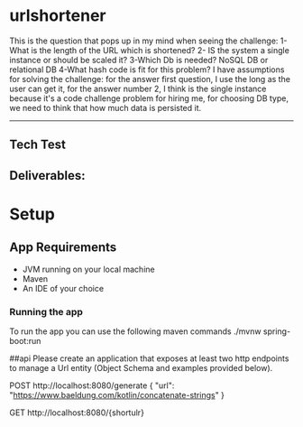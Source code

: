 # urlshortener
This is the question that pops up in my mind when seeing the challenge:
1- What is the length of the URL which is shortened?
2- IS the system a single instance or should be scaled it?
3-Which Db is needed? NoSQL DB or relational DB
4-What hash code is fit for this problem?
I have assumptions for solving the challenge:
for the answer first question, I use the long as the user can get it,
for the answer number 2, I think is the single instance because it's a code challenge problem for hiring me,
for choosing DB type, we need to think that how much data is persisted it.

-----------------------------------------------------------------------
Tech Test
-----------------------------------------------------------------------


## Deliverables:
# Setup
## App Requirements
- JVM running on your local machine
- Maven
- An IDE of your choice

### Running the app
To run the app you can use the following maven commands
./mvnw spring-boot:run

##api
Please create an application that exposes at least two http endpoints to manage a Url entity (Object Schema and examples provided below).

POST 
http://localhost:8080/generate
{
"url": "https://www.baeldung.com/kotlin/concatenate-strings"
}

GET
http://localhost:8080/{shortulr}